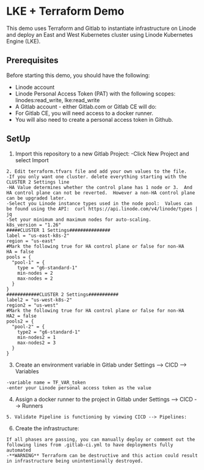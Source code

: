# LKE + Terraform Demo

This demo uses Terraform and Gitlab to instantiate infrastructure on Linode and deploy an East and West Kubernetes cluster using Linode Kubernetes Engine (LKE).

## Prerequisites
Before starting this demo, you should have the following:

- Linode account
- Linode Personal Access Token (PAT) with the following scopes: linodes:read_write, lke:read_write
- A Gitlab account - either Gitlab.com or Gitlab CE will do:
-   For Gitlab CE, you will need access to a docker runner.
-   You will also need to create a personal access token in Github.

## SetUp
1. Import this repository to a new Gitlab Project:
-Click New Project and select Import
```
2. Edit terraform.tfvars file and add your own values to the file.
-If you only want one cluster. delete everything starting with the CLUSTER 2 Settings line
-HA Value determines whether the control plane has 1 node or 3.  And HA control plane can not be reverted.  However a non-HA control plane can be upgraded later.
-Select you Linode instance types used in the node pool:  Values can be found using the API:  curl https://api.linode.com/v4/linode/types | jq
-Set your minimum and maximum nodes for auto-scaling.
k8s_version = "1.26"
#####CLUSTER 1 Settings###############
label = "us-east-k8s-2"
region = "us-east"
#Mark the following true for HA control plane or false for non-HA
HA = false
pools = {
  "pool-1" = {
    type = "g6-standard-1"
    min-nodes = 2
    max-nodes = 2
  }
}
############CLUSTER 2 Settings###########
label2 = "us-west-k8s-2"
region2 = "us-west"
#Mark the following true for HA control plane or false for non-HA
HA2 = false
pools2 = {
  "pool-2" = {
    type2 = "g6-standard-1"
    min-nodes2 = 1
    max-nodes2 = 3
  }
}
```
3.  Create an environment variable in Gitlab under Settings --> CICD --> Variables
```
-variable name = TF_VAR_token
-enter your Linode personal access token as the value
```
4.  Assign a docker runner to the project in Gitlab under Settings --> CICD --> Runners
```
5. Validate Pipeline is functioning by viewing CICD --> Pipelines:
```
6. Create the infrastructure:
```
If all phases are passing, you can manually deploy or comment out the following lines from .gitlab-ci.yml to have deployments fully automated
-**WARNING** Terraform can be destructive and this action could result in infrastructure being unintentionally destroyed.
